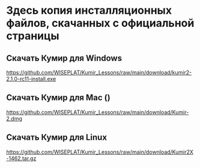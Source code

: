 # Здесь копия инсталляционных файлов, скачанных с официальной страницы

## Скачать Кумир для Windows
https://github.com/WISEPLAT/Kumir_Lessons/raw/main/download/kumir2-2.1.0-rc11-install.exe

## Скачать Кумир для Mac ()
https://github.com/WISEPLAT/Kumir_Lessons/raw/main/download/Kumir-2.dmg

## Скачать Кумир для Linux
https://github.com/WISEPLAT/Kumir_Lessons/raw/main/download/Kumir2X-1462.tar.gz





